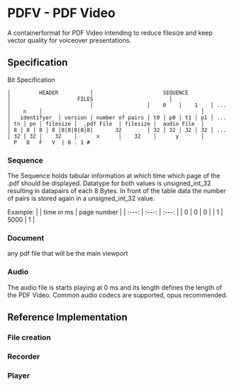 # PDFV - PDF Video
A containerformat for PDF Video intending to reduce filesize and keep vector quality for voiceover presentations.

## Specification
Bit Specification
```
│         HEADER          │                      SEQUENCE                       │                     FILES                        │
│                         │                 │    0    │    1    │ ... │    n    │                                                  │
│   identifyer  │ version │ number of pairs │ t0 │ p0 │ t1 │ p1 │ ... │ tn │ pn │ filesize │  .pdf File  │ filesize │  audio File  │
│ 8 │ 8 │ 8 │ 8 │8|8|8|8│8|       32        │ 32 │ 32 │ 32 │ 32 │ ... │ 32 │ 32 │    32    │      x      │    32    │      y       │
  P   D   F   V  | 0 . 1 #  
```
### Sequence
The Sequence holds tabular information at which time which page of the .pdf should be displayed.
Datatype for both values is unsigned_int_32 resulting in datapairs of each 8 Bytes.
In front of the table data the number of pairs is stored again in a unsigned_int_32 value.

Example:
| | time in ms | page number |
| :---: | :---: | :---: |
| 0 | 0  | 0 |
| 1 | 5000  | 1  |

### Document
any pdf file that will be the main viewport

### Audio
The audio file is starts playing at 0 ms and its length defines the length of the PDF Video.
Common audio codecs are supported, opus recommended.

## Reference Implementation
### File creation
### Recorder
### Player
